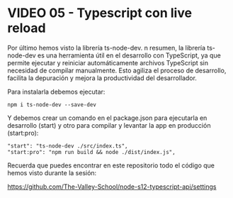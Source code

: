 # VIDEO 05 - Typescript con live reload

Por último hemos visto la librería ts-node-dev. n resumen, la librería ts-node-dev es una herramienta útil en el desarrollo con TypeScript, ya que permite ejecutar y reiniciar automáticamente archivos TypeScript sin necesidad de compilar manualmente. Esto agiliza el proceso de desarrollo, facilita la depuración y mejora la productividad del desarrollador.

Para instalarla debemos ejecutar:

```tsx
npm i ts-node-dev --save-dev
```

Y debemos crear un comando en el package.json para ejecutarla en desarrollo (start) y otro para compilar y levantar la app en producción (start:pro):

```tsx
"start": "ts-node-dev ./src/index.ts",
"start:pro": "npm run build && node ./dist/index.js",
```

Recuerda que puedes encontrar en este repositorio todo el código que hemos visto durante la sesión:

<https://github.com/The-Valley-School/node-s12-typescript-api/settings>
